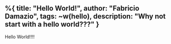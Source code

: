 %{
    title: "Hello World!",
    author: "Fabricio Damazio",
    tags: ~w(hello),
    description: "Why not start with a hello world???"
}
---
Hello World!!!!
